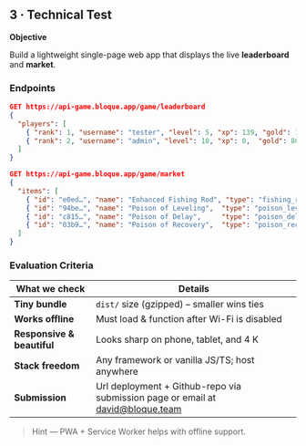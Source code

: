 ## 3 · Technical Test

**Objective**

Build a lightweight single-page web app that displays the live **leaderboard** and **market**.

### Endpoints

```json
GET https://api-game.bloque.app/game/leaderboard
{
  "players": [
    { "rank": 1, "username": "tester", "level": 5, "xp": 139, "gold": 15 },
    { "rank": 2, "username": "admin", "level": 10, "xp": 0,  "gold": 800 }
  ]
}

```

```json
GET https://api-game.bloque.app/game/market
{
  "items": [
    { "id": "e0ed…", "name": "Enhanced Fishing Rod", "type": "fishing_rod",   "description": "Increases chance of catching rare fish",                                              "cost": 10000 },
    { "id": "94be…", "name": "Poison of Leveling",  "type": "poison_leveling", "description": "PERMANENTLY steals a level and XP from another player (also increases fishing interval by 30 s)", "cost":   100 },
    { "id": "c815…", "name": "Poison of Delay",     "type": "poison_delay",    "description": "Increases another player's fishing interval by 30 s (stacks up to 5 minutes)",              "cost":  5000 },
    { "id": "03b9…", "name": "Poison of Recovery",  "type": "poison_recovery", "description": "Reduces fishing interval by 30 s (use to recover from poisoning)",                           "cost": 100000 }
  ]
}
```

### Evaluation Criteria

| What we check | Details |
| --- | --- |
| **Tiny bundle** | `dist/` size (gzipped) – smaller wins ties |
| **Works offline** | Must load & function after Wi-Fi is disabled |
| **Responsive & beautiful** | Looks sharp on phone, tablet, and 4 K |
| **Stack freedom** | Any framework or vanilla JS/TS; host anywhere |
| **Submission** | Url deployment + Github-repo via submission page or email at david@bloque.team |

> Hint — PWA + Service Worker helps with offline support.
>
